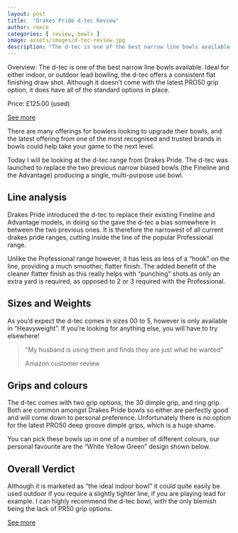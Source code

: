 ```yaml
---
layout: post
title:  "Drakes Pride d-tec Review"
author: reece
categories: [ review, bowls ]
image: assets/images/d-tec-review.jpg
description: "The d-tec is one of the best narrow line bowls available. Ideal for either indoor, or outdoor lead bowling, the d-tec offers a consistent flat finishing draw shot"
---
```


<div class="overview">

<p>
  
Overview: The d-tec is one of the best narrow line bowls available. Ideal for either indoor, or outdoor lead bowling, the d-tec offers a consistent flat finishing draw shot. Although it doesn’t come with the latest PRO50 grip option, it does have all of the standard options in place.

</p>

<p>
  
Price: £125.00 (used)

</p>

<div class="stars">
  <i class="fas fa-star"></i>
  <i class="fas fa-star"></i>
  <i class="fas fa-star"></i>
  <i class="fas fa-star"></i>
  <i class="fas fa-star"></i>
</div>

<a href="http://rover.ebay.com/rover/1/710-53481-19255-0/1?ff3=4&pub=5575495824&toolid=10001&campid=5338508612&customid=&mpre=https%3A%2F%2Fwww.ebay.co.uk%2Fsch%2Fi.html%3F_sop%3D1%26_osacat%3D117104%26_odkw%3DAero%2BQuantum%2Blawn%2Bbowls%26_from%3DR40%26_trksid%3Dm570.l1313%26_nkw%3Ddrakes%2Bpride%2Bd-tec%2Blawn%2Bbowls%26_sacat%3D117104" class="btn more"  target="_blank">See more</a>

</div>

There are many offerings for bowlers looking to upgrade their bowls, and the latest offering from one of the most recognised and trusted brands in bowls could help take your game to the next level.

Today I will be looking at the d-tec range from Drakes Pride. The d-tec was launched to replace the two previous narrow biased bowls (the Fineline and the Advantage) producing a single, multi-purpose use bowl.

## Line analysis

Drakes Pride introduced the d-tec to replace their existing Fineline and Advantage models, in doing so the gave the d-tec a bias somewhere in between the two previous ones. It is therefore the narrowest of all current drakes pride ranges, cutting inside the line of the popular Professional range.

Unlike the Professional range however, it has less as less of a “hook” on the line, providing a much smoother, flatter finish. The added benefit of the cleaner flatter finish as this really helps with “punching” shots as only an extra yard is required, as opposed to 2 or 3 required with the Professional.

## Sizes and Weights

As you’d expect the d-tec comes in sizes 00 to 5, however is only available in “Heavyweight”. If you’re looking for anything else, you will have to try elsewhere!

> "My husband is using them and finds they are just what he wanted"
>
> Amazon customer review

## Grips and colours

The d-tec comes with two grip options, the 30 dimple grip, and ring grip. Both are common amongst Drakes Pride bowls so either are perfectly good and will come down to personal preference. Unfortunately there is no option for the latest PRO50 deep groove dimple grips, which is a huge shame.

You can pick these bowls up in one of a number of different colours, our personal favourite are the “White Yellow Green” design shown below.


## Overall Verdict
Although it is marketed as “the ideal indoor bowl” it could quite easily be used outdoor if you require a slightly tighter line, if you are playing lead for example. I can highly recommend the d-tec bowl, with the only blemish being the lack of PR50 grip options.

<a href="https://www.amazon.co.uk/gp/product/B01JOQBTNM/ref=as_li_tl?ie=UTF8&camp=1634&creative=6738&creativeASIN=B01JOQBTNM&linkCode=as2&tag=jackhighbowls-21&linkId=c5a6a26de5112bf2308c36d6e917be1a" class="btn more"  target="_blank">See more</a>
